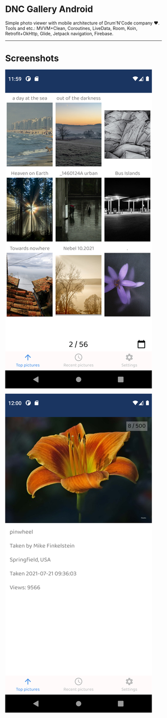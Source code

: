 # DNC Gallery Android  

Simple photo viewer with mobile architecture of Drum'N'Code company :heart:.  
Tools and etc.: MVVM+Clean, Coroutines, LiveData, Room, Koin, Retrofit+OkHttp, Glide, Jetpack navigation, Firebase.  

---  

# Screenshots  

![Snapshot](https://github.com/AmbiWS/DNC-Gallery-Android/blob/0.0.1/media/Screenshot_1643882345.png)  

![Snapshot](https://github.com/AmbiWS/DNC-Gallery-Android/blob/0.0.1/media/Screenshot_1643882421.png)
